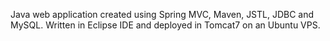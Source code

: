 Java web application created using Spring MVC, Maven, JSTL, JDBC and MySQL. Written in Eclipse IDE and deployed in Tomcat7 on an Ubuntu VPS.
